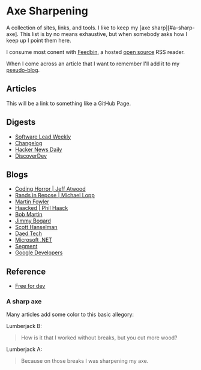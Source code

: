 # Axe Sharpening

A collection of sites, links, and tools. I like to keep my [axe sharp][#a-sharp-axe]. This list is by no means exhaustive, but when somebody asks how I keep up I point them here.

I consume most conent with [Feedbin][1], a hosted [open source][2] RSS reader.

When I come across an article that I want to remember I'll add it to my [pseudo-blog](https://wrobbins.github.io/axe-sharpening/).

## Articles

This will be a link to something like a GitHub Page.

## Digests

- [Software Lead Weekly](https://softwareleadweekly.com/)
- [Changelog](https://changelog.com/)
- [Hacker News Daily](https://www.daemonology.net/hn-daily/)
- [DiscoverDev](https://www.discoverdev.io/)

## Blogs

- [Coding Horror | Jeff Atwood](https://blog.codinghorror.com/)
- [Rands in Repose | Michael Lopp](https://randsinrepose.com)
- [Martin Fowler](https://martinfowler.com/ )
- [Haacked | Phil Haack](https://haacked.com/)
- [Bob Martin](http://blog.cleancoder.com/)
- [Jimmy Bogard](https://jimmybogard.com/)
- [Scott Hanselman](https://www.hanselman.com/blog/)
- [Daed Tech](https://daedtech.com/)
- [Microsoft .NET](https://blogs.msdn.microsoft.com/dotnet)
- [Segment](https://segment.com/blog/)
- [Google Developers](https://developers.googleblog.com/)

## Reference

- [Free for dev](https://github.com/ripienaar/free-for-dev)

### A sharp axe

Many articles add some color to this basic allegory:

Lumberjack B:
> How is it that I worked without breaks, but you cut more wood?

Lumberjack A:
> Because on those breaks I was sharpening my axe.

[1]: https://feedbin.com
[2]: https://github.com/feedbin
